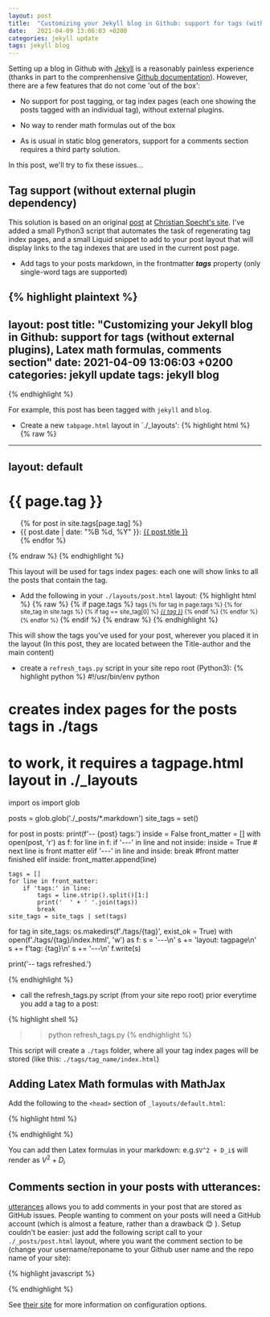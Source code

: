```yaml
---
layout: post
title:  "Customizing your Jekyll blog in Github: support for tags (without external plugins), Latex math formulas, comments section"
date:   2021-04-09 13:06:03 +0200
categories: jekyll update
tags: jekyll blog
---
```

Setting up a blog in Github with [Jekyll][jekyll-docs] is a reasonably painless experience (thanks in part to the comprenhensive [Github documentation][github-jekyll-docs]). However, there are a few features that do not come 'out of the box':

* No support for post tagging, or tag index pages (each one showing the posts tagged with an individual tag), without external plugins.

* No way to render math formulas out of the box

* As is usual in static blog generators, support for a comments section requires a third party solution.

In this post, we'll try to fix these issues...

## Tag support (without external plugin dependency)

This solution is based on an original [post][christian-specht-post] at  [Christian Specht's site][christian-specht-site]. I've added a small Python3 script that automates the task of regenerating tag index pages, and a small Liquid snippet to add to your post layout that will display links to the tag
indexes that are used in the current post page.


* Add tags to your posts markdown, in the frontmatter _**tags**_ property (only single-word tags are supported)

{% highlight plaintext %}
---
layout: post
title:  "Customizing your Jekyll blog in Github: support for tags (without external plugins), Latex math formulas, comments section"
date:   2021-04-09 13:06:03 +0200
categories: jekyll update
tags: jekyll blog
---
{% endhighlight %}

For example, this post has been tagged with `jekyll` and `blog`.

* Create a new `tabpage.html` layout in `./_layouts':
{% highlight html %}
{% raw %}
---
layout: default
---

<h1>{{ page.tag }}</h1>

<ul>
{% for post in site.tags[page.tag] %}
  <li>
    {{ post.date | date: "%B %d, %Y" }}: <a href="{{ post.url }}">{{ post.title }}</a>
  </li>
{% endfor %}
</ul>
{% endraw %}
{% endhighlight %}

This layout will be used for tags index pages: each one will show links to all the posts that
contain the tag.

* Add the following in your `./layouts/post.html` layout:
{% highlight html %}
{% raw %}
{% if page.tags %}
  <small>tags 
  {% for tag in page.tags %}
    {% for site_tag in site.tags %}
      {% if tag == site_tag[0] %}
        <em><a href="/tags/{{ tag }}/index.html">{{ tag }}</a></em>
      {% endif %}
    {% endfor %}
  {% endfor %}
  </small>
{% endif %}
{% endraw %}
{% endhighlight %}

This will show the tags you've used for your post, wherever you placed it in the layout
(In this post, they are located between the Title-author and the main content)

* create  a `refresh_tags.py` script in your site repo root (Python3): 
{% highlight python %}
#!/usr/bin/env python

# creates index pages for the posts tags in ./tags
# to work, it requires a tagpage.html layout in ./_layouts

import os
import glob

posts = glob.glob('./_posts/*.markdown')
site_tags = set()

for post in posts:
    print(f'-- {post} tags:')
    inside = False
    front_matter = []
    with open(post, 'r') as f:
        for line in f:
            if '---' in line and not inside:
                inside = True # next line is front matter
            elif '---' in line and inside:
                break #front matter finished
            elif inside:
                front_matter.append(line)


    tags = []
    for line in front_matter:
        if 'tags:' in line:
            tags = line.strip().split()[1:]
            print('  ' + ' '.join(tags))
            break
    site_tags = site_tags | set(tags)

for tag in site_tags:
    os.makedirs(f'./tags/{tag}', exist_ok = True)
    with open(f'./tags/{tag}/index.html', 'w') as f:
        s  =  '---\n'
        s +=  'layout: tagpage\n'
        s += f'tag: {tag}\n'
        s +=  '---\n'
        f.write(s)

print('-- tags refreshed.')

{% endhighlight %}

* call the refresh_tags.py script (from your site repo root) prior everytime you add a tag to 
a post:

{% highlight shell %}
>> python refresh_tags.py
{% endhighlight %}

This script will create a `./tags` folder, where all your tag index pages will be stored (like this:
`./tags/tag_name/index.html`)
## Adding Latex Math formulas with MathJax

Add the following to the `<head>` section of `_layouts/default.html`:

{% highlight html %}
    <script type="text/x-mathjax-config">
      MathJax.Hub.Config({
	  tex2jax: {
	      inlineMath: [['$','$'], ['\\(','\\)']],
	      processEscapes: true
	  }
      });
    </script>
    <script src="https://cdnjs.cloudflare.com/ajax/libs/mathjax/2.7.0/MathJax.js?config=TeX-AMS-MML_HTMLorMML" type="text/javascript"></script>

{% endhighlight %}

You can add then Latex formulas in your markdown: e.g.`$V^2 + D_i$` will render as $V^2 + D_i$

## Comments section in your posts with utterances:

[utterances][utterance-site] allows you to add comments in your post that are stored as GitHub issues. People wanting to comment on your posts
will need a GitHub account (which is almost a feature, rather than a drawback :blush: ). Setup couldn't be easier: just add the following script call
to your `./_posts/post.html` layout, where you want the comment section to be (change your username/reponame to your Github user name and the repo name of your site):

{% highlight javascript %}
<script src="https://utteranc.es/client.js"
        repo="username/reponame"
        issue-term="pathname"
        label="💬comment"
        theme="github-dark"
        crossorigin="anonymous"
        async>
</script>
{% endhighlight %}

See [their site][utterance-site] for more information on configuration options.

[github-jekyll-docs]: https://docs.github.com/en/pages/setting-up-a-github-pages-site-with-jekyll
[jekyll-docs]: https://jekyllrb.com/docs/
[christian-specht-post]: https://christianspecht.de/2014/10/25/separate-pages-per-tag-category-with-jekyll-without-plugins/
[christian-specht-site]: https://christianspecht.de
[utterance-site]: https://utteranc.es/
